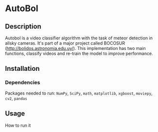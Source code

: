 # AutoBol

## Description

Autobol is a video classifier algorithm with the task of meteor detection in allsky cameras. It's part of a major project called BOCOSUR (http://bolidos.astronomia.edu.uy/).
This implementation has two main functions, classify videos and re-train the model to improve performance.

## Installation

### Dependencies

Packages needed to run: ```NumPy```, ```SciPy```, ```math```, ```matplotlib```, ```xgboost```, ```moviepy```, ```cv2```, ```pandas```

## Usage

How to run it
